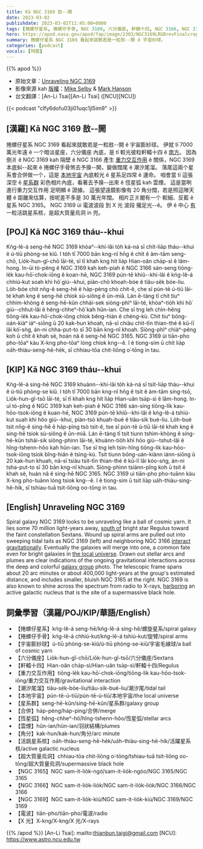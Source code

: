 ```yaml
---
title: Kā NGC 3169 敨--開
date: 2023-03-02
publishdate: 2023-03-02T11:45:00+0800
tags: [捲螺仔星系, 捲螺仔手骨, NGC 3169, 六分儀座, 軒轅十四, NGC 3166, NGC 3165, 重力交互作用, 潮汐尾溜, 本地宇宙, 合併, 恆星弧, 雲煙, 角分, 活跳星系核, 超大質量烏洞, 星系群, 宇宙膨紗球, 電波, X 光]
hero: https://apod.nasa.gov/apod/fap/image/2303/NGC3169LRGBrevFinalcropCDK1000_27Feb2023_1024.jpg
summary: 捲螺仔星系 NGC 3169 看起來就敢若是一粒敨--開 ê 宇宙紗球。
categories: [podcast]
vocals: [阿錕]
---
```


{{% apod %}}

- 原始文章：[Unraveling NGC 3169](https://apod.nasa.gov/apod/ap230302.html)
- 影像來源 kah [版權][copyright]：[Mike Selby](https://www.facebook.com/masterdarksastro/) & [Mark Hanson](https://www.hansonastronomy.com/)
- 台文翻譯：[An-Li Tsai][An-Li Tsai] ([NCU][NCU])

{{< podcast "clfy6dofu03ji01uqc1jl5im9" >}}

## [漢羅] Kā NGC 3169 敨--開
捲螺仔星系 NGC 3169 看起來就敢若是一粒敨--開 ê 宇宙膨紗球。
伊就 tī 7000 萬光年遠 ê 一个暗淡星座，六分儀座 內底，是 tī 較光彼粒軒轅十四 ê [南方][south of]。
因為 倒爿 ê NGC 3169 kah 隔壁 ê NGC 3166 產生 [重力交互作用][interact gravitationally] ê 關係，NGC 3169 本底虯--起來 ê 捲螺仔手骨煞去予搝--開，變做闊尾 ê 潮汐尾溜。
落尾這兩个星系會合併做一个，這是 [本地宇宙][the local universe] 內底較光 ê 星系足四常 ê 運命。
咱會當 tī 這張深空 ê [星系群][galaxy group] 彩色相片內底，看著去予搝--出來 ê 恆星弧 kah 雲煙。
這是當咧進行重力交互作用 足明顯 ê 證據。
這張望遠鏡影像有 20 角分闊，若是照這陣天體 ê 距離來估算，按呢差不多是 30 萬光年闊。
相片正爿閣有一个 較細、反藍 ê 星系 NGC 3165。
NGC 3169 ùi 電波波段 到 X 光 波段 攏足光--ê。
伊 ê 中心 [有][harboring] 一粒活跳星系核，是超大質量烏洞 in 兜。

## [POJ] Kā NGC 3169 tháu--khui
Kńg-lê-á seng-hē NGC 3169 khòaⁿ--khí-lâi to̍h ká-ná sī chi̍t-lia̍p tháu--khui ê ú-tiū phòng-se kiû.
I to̍h tī 7000 bān kng-nî hn̄g ê chi̍t ê àm-tām seng-chō, Lio̍k-hun-gî-chō lāi-té, sī tī khah kng hit lia̍p Hian-oân cha̍p-sì ê lâm-hong.
In-ūi tò-pêng ê NGC 3169 kah keh-piah ê NGC 3166 sán-seng tiōng-le̍k kau-hō͘-chok-iōng ê koan-hē, NGC 3169 pún-tē khiû--khí-lâi ê kńg-lê-á chhiú-kut soah khì hô͘ giú--khui, piàn-chò khoah-bóe ê tiâu-se̍k bóe-liu.
Lo̍h-bóe chit nn̄g-ê seng-hē ē ha̍p-pèng chò chit-ê, che sī pún-tē ú-tiū lāi-té khah kng ê seng-hē chiok sù-siông ê ūn-miā.
Lán ē-tàng tī chit tiuⁿ chhim-khòng ê seng-hē-kûn chhái-sek siòng-phìⁿ lāi-té, khòaⁿ-tio̍h khì hō͘ giú--chhut-lâi ê hêng-chheⁿ-hô͘ kah hûn-ian.
Che sī tng leh chìn-hêng tiōng-le̍k kau-hō͘-chok-iōng chiok bêng-hián ê chèng-kù.
Chit tiuⁿ bōng-oán-kiàⁿ iáⁿ-siōng ū 20 kak-hun khoah, nā-sī chiàu chit-tīn thian-thé ê kū-lī lâi kó͘-sǹg, án-ni chha-put-to sī 30 bān kng-nî khoah.
Siòng-phìⁿ chiàⁿ-pêng koh ū chit ê khah sè, hoán nâ ê seng-hē NGC 3165.
NGC 3169 ùi tiān-pho pho-tōaⁿ kàu X-kng pho-tōaⁿ lóng chiok kng--ê.
I ê tiong-sim ū chi̍t lia̍p oa̍h-thiàu-seng-hē-he̍k, sī chhiau-tōa chit-liōng o͘-tōng in tau.



## [KIP] Kā NGC 3169 tháu--khui
Kńg-lê-á sing-hē NGC 3169 khuànn--khí-lâi to̍h ká-ná sī tsi̍t-lia̍p tháu--khui ê ú-tiū phòng-se kiû.
I to̍h tī 7000 bān kng-nî hn̄g ê tsi̍t ê àm-tām sing-tsō, Lio̍k-hun-gî-tsō lāi-té, sī tī khah kng hit lia̍p Hian-uân tsa̍p-sì ê lâm-hong.
In-uī tò-pîng ê NGC 3169 kah keh-piah ê NGC 3166 sán-sing tiōng-li̍k kau-hōo-tsok-iōng ê kuan-hē, NGC 3169 pún-tē khiû--khí-lâi ê kńg-lê-á tshiú-kut suah khì hôo giú--khui, piàn-tsò khuah-bué ê tiâu-si̍k bué-liu.
Lo̍h-bué tsit nn̄g-ê sing-hē ē ha̍p-pìng tsò tsit-ê, tse sī pún-tē ú-tiū lāi-té khah kng ê sing-hē tsiok sù-siông ê ūn-miā.
Lán ē-tàng tī tsit tiunn tshim-khòng ê sing-hē-kûn tshái-sik siòng-phìnn lāi-té, khuànn-tio̍h khì hōo giú--tshut-lâi ê hîng-tshenn-hôo kah hûn-ian.
Tse sī tng leh tsìn-hîng tiōng-li̍k kau-hōo-tsok-iōng tsiok bîng-hián ê tsìng-kù.
Tsit tiunn bōng-uán-kiànn iánn-siōng ū 20 kak-hun khuah, nā-sī tsiàu tsit-tīn thian-thé ê kū-lī lâi kóo-sǹg, án-ni tsha-put-to sī 30 bān kng-nî khuah.
Siòng-phìnn tsiànn-pîng koh ū tsit ê khah sè, huán nâ ê sing-hē NGC 3165.
NGC 3169 uì tiān-pho pho-tuānn kàu X-kng pho-tuānn lóng tsiok kng--ê.
I ê tiong-sim ū tsi̍t lia̍p ua̍h-thiàu-sing-hē-hi̍k, sī tshiau-tuā tsit-liōng oo-tōng in tau.



## [English] Unraveling NGC 3169
Spiral galaxy NGC 3169 looks to be unraveling like a ball of cosmic yarn.
It lies some 70 million light-years away, [south of][south of] bright star Regulus toward the faint constellation Sextans.
Wound up spiral arms are pulled out into sweeping tidal tails as NGC 3169 (left) and neighboring NGC 3166 [interact gravitationally][interact gravitationally].
Eventually the galaxies will merge into one, a common fate even for bright galaxies in [the local universe][the local universe].
Drawn out stellar arcs and plumes are clear indications of the ongoing gravitational interactions across the deep and colorful [galaxy group][galaxy group] photo.
The telescopic frame spans about 20 arc minutes or about 400,000 light-years at the group's estimated distance, and includes smaller, bluish NGC 3165 at the right.
NGC 3169 is also known to shine across the spectrum from radio to X-rays, [harboring][harboring] an active galactic nucleus that is the site of a supermassive black hole.



## 詞彙學習（漢羅/POJ/KIP/華語/English）
- 【捲螺仔星系】kńg-lê-á seng-hē/kńg-lê-á sing-hē/螺旋星系/spiral galaxy
- 【捲螺仔手骨】kńg-lê-á chhiú-kut/kńg-lê-á tshiú-kut/旋臂/spiral arms
- 【宇宙膨紗球】ú-tiū phòng-se-kiû/ú-tiū phòng-se-kiû/宇宙毛線球/a ball of cosmic yarn
- 【六分儀座】Lio̍k-hun-gî-chō/Lio̍k-hun-gî-tsō/六分儀座/Sextans
- 【軒轅十四】Hian-oân cha̍p-sì/Hian-uân tsa̍p-sì/軒轅十四/Regulus
- 【重力交互作用】tiōng-le̍k kau-hō͘-chok-iōng/tiōng-li̍k kau-hōo-tsok-iōng/重力交互作用/gravitational interaction
- 【潮汐尾溜】tiâu-se̍k-bóe-liu/tiâu-si̍k-bué-liu/潮汐尾/tidal tail
- 【本地宇宙】pún-tē-ú-tiū/pún-tē-ú-tiū/本地宇宙/the local universe
- 【星系群】seng-hē-kûn/sing-hē-kûn/星系群/galaxy group
- 【合併】ha̍p-pèng/ha̍p-pìng/合併/merge
- 【恆星弧】hêng-chheⁿ-hô͘/hîng-tshenn-hôo/恆星弧/stellar arcs
- 【雲煙】hûn-ian/hûn-ian/羽狀結構/plumes
- 【角分】kak-hun/kak-hun/角分/arc minute
- 【活跳星系核】oa̍h-thiàu-seng-hē-he̍k/ua̍h-thiàu-sing-hē-hi̍k/活躍星系核/active galactic nucleus
- 【超大質量烏洞】chhiau-tōa chit-liōng o͘-tōng/tshiau-tuā tsit-liōng oo-tōng/超大質量烏洞/supermassive black hole
- 【NGC 3165】NGC sam-it-lio̍k-ngó͘/sam-it-lio̍k-ngóo/NGC 3165/NGC 3165
- 【NGC 3166】NGC sam-it-lio̍k-lio̍k/NGC sam-it-lio̍k-lio̍k/NGC 3166/NGC 3166
- 【NGC 3169】NGC sam-it-lio̍k-kiú/NGC sam-it-lio̍k-kiú/NGC 3169/NGC 3169
- 【電波】tiān-pho/tiān-pho/電波/radio
- 【X 光】X-kng/X-kng/X 光/X-rays


{{% /apod %}}
[An-Li Tsai]: mailto:thianbun.taigi@gmail.com
[NCU]: https://www.astro.ncu.edu.tw

[copyright]: https://apod.nasa.gov/apod/fap/lib/about_apod.html#srapply
[License]: https://creativecommons.org/licenses/by/2.0/


[south of]:http://www.eso.org/public/videos/eso1114a/
[interact gravitationally]:https://noirlab.edu/public/images/noao-ngc3166/
[the local universe]:https://apod.nasa.gov/apod/ap230302.htmlap120604.html
[galaxy group]:http://www.atlasoftheuniverse.com/galgrps/leoii.html
[harboring]:http://arxiv.org/abs/0801.4382
